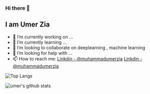 ### Hi there 👋
## I am Umer Zia 



- 🔭 I’m currently working on ...
- 🌱 I’m currently learning ...
- 👯 I’m looking to collaborate on deeplearning , machine learning 
- 🤔 I’m looking for help with ...
- 📫 How to reach me: [Linkdin - @muhammadumerzia](www.linkedin.com/in/muhammad-umer-zia)
[Linkdin - @muhammadumerzia](https://linkedin.com/in/muhammad-umer-zia)


![Top Langs](https://github-readme-stats.vercel.app/api/top-langs/?username=umerzia-7001&layout=compact?&theme=radical)

![umer's github stats](https://github-readme-stats.vercel.app/api?username=umerzia-7001)



